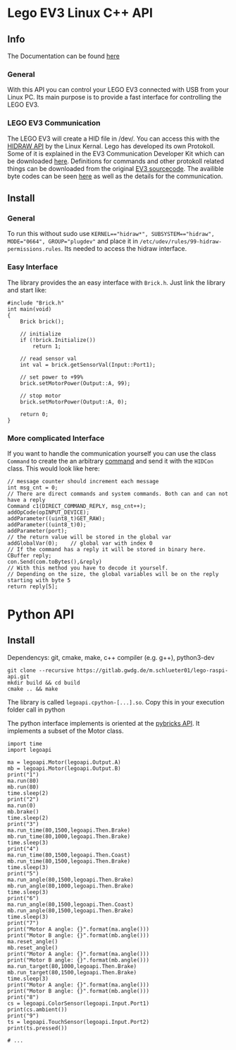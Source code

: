 # Lego EV3 Linux C++ API

## Info

The Documentation can be found [here](einsteinmaster.github.io)

### General
With this API you can control your LEGO EV3 connected with USB from your Linux PC. Its main purpose is to provide a fast interface for controlling the LEGO EV3.

### LEGO EV3 Communication
The LEGO EV3 will create a HID file in /dev/. You can access this with the [HIDRAW API](https://www.kernel.org/doc/html/latest/hid/hidraw.html) by the Linux Kernal.
Lego has developed its own Protokoll. Some of it is explained in the EV3 Communication Developer Kit which can be downloaded [here](https://education.lego.com/de-de/product-resources/mindstorms-ev3/downloads/developer-kits). Definitions for commands and other protokoll related things can be downloaded from the original [EV3 sourcecode](https://github.com/mindboards/ev3sources). The availible byte codes can be seen [here](http://ev3.fantastic.computer/doxygen/index.html) as well as the details for the communication.
## Install
### General
To run this without sudo use 
```KERNEL=="hidraw*", SUBSYSTEM=="hidraw", MODE="0664", GROUP="plugdev"```
and place it in `/etc/udev/rules/99-hidraw-permissions.rules`.
Its needed to access the hidraw interface.
### Easy Interface
The library provides the an easy interface with `Brick.h`. Just link the library and start like:
```
#include "Brick.h"
int main(void)
{
	Brick brick();
	
	// initialize
	if (!brick.Initialize())
		return 1;

	// read sensor val
	int val = brick.getSensorVal(Input::Port1);

	// set power to +99%
	brick.setMotorPower(Output::A, 99);

	// stop motor
	brick.setMotorPower(Output::A, 0);

	return 0;
}
```
### More complicated Interface
If you want to handle the communication yourself you can use the class `Command` to create the an arbitrary [command](http://ev3.fantastic.computer/doxygen/bytecodes.html) and send it with the  `HIDCon` class. 
This would look like here:
```
// message counter should increment each message
int msg_cnt = 0;
// There are direct commands and system commands. Both can and can not have a reply
Command c1(DIRECT_COMMAND_REPLY, msg_cnt++);
addOpCode(opINPUT_DEVICE);
addParameter((uint8_t)GET_RAW);
addParameter((uint8_t)0);
addParameter(port);
// the return value will be stored in the global var
addGlobalVar(0);	// global var with index 0
// If the command has a reply it will be stored in binary here.
CBuffer reply;
con.Send(com.toBytes(),&reply)
// With this method you have to decode it yourself.
// Depending on the size, the global variables will be on the reply starting with byte 5
return reply[5];
```

# Python API

## Install

Dependencys:
git, cmake, make, c++ compiler (e.g. g++), python3-dev 
```
git clone --recursive https://gitlab.gwdg.de/m.schlueter01/lego-raspi-api.git
mkdir build && cd build
cmake .. && make
```
The library is called `legoapi.cpython-[...].so`. Copy this in your execution folder call in python

The python interface implements is oriented at the [pybricks API](https://docs.pybricks.com/en/stable/ev3devices.html). It implements a subset of the Motor class.  
```
import time
import legoapi

ma = legoapi.Motor(legoapi.Output.A)
mb = legoapi.Motor(legoapi.Output.B)
print("1")
ma.run(80)
mb.run(80)
time.sleep(2)
print("2")
ma.run(0)
mb.brake()
time.sleep(2)
print("3")
ma.run_time(80,1500,legoapi.Then.Brake)
mb.run_time(80,1000,legoapi.Then.Brake)
time.sleep(3)
print("4")
ma.run_time(80,1500,legoapi.Then.Coast)
mb.run_time(80,1500,legoapi.Then.Brake)
time.sleep(3)
print("5")
ma.run_angle(80,1500,legoapi.Then.Brake)
mb.run_angle(80,1000,legoapi.Then.Brake)
time.sleep(3)
print("6")
ma.run_angle(80,1500,legoapi.Then.Coast)
mb.run_angle(80,1500,legoapi.Then.Brake)
time.sleep(3)
print("7")
print("Motor A angle: {}".format(ma.angle()))
print("Motor B angle: {}".format(mb.angle()))
ma.reset_angle()
mb.reset_angle()
print("Motor A angle: {}".format(ma.angle()))
print("Motor B angle: {}".format(mb.angle()))
ma.run_target(80,1000,legoapi.Then.Brake)
mb.run_target(80,1500,legoapi.Then.Brake)
time.sleep(3)
print("Motor A angle: {}".format(ma.angle()))
print("Motor B angle: {}".format(mb.angle()))
print("8")
cs = legoapi.ColorSensor(legoapi.Input.Port1)
print(cs.ambient())
print("9")
ts = legoapi.TouchSensor(legoapi.Input.Port2)
print(ts.pressed())

# ...

```

